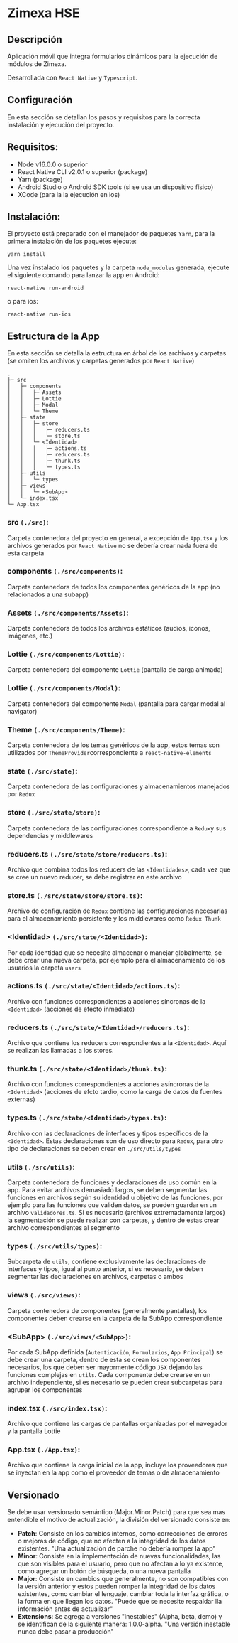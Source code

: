 # **Zimexa HSE**

## **Descripción**

Aplicación móvil que integra formularios dinámicos para la ejecución de módulos de Zimexa.

Desarrollada con `React Native` y `Typescript`.

## **Configuración**

En esta sección se detallan los pasos y requisitos para la correcta instalación y ejecución del proyecto.

## Requisitos:

- Node v16.0.0 o superior
- React Native CLI v2.0.1 o superior (package)
- Yarn (package)
- Android Studio o Android SDK tools (si se usa un dispositivo físico)
- XCode (para la la ejecución en ios)

## Instalación:

El proyecto está preparado con el manejador de paquetes `Yarn`, para la primera instalación de los paquetes ejecute:

```
yarn install
```

Una vez instalado los paquetes y la carpeta `node_modules` generada, ejecute el siguiente comando para lanzar la app en Android:

```
react-native run-android
```

o para ios:

```
react-native run-ios
```

## **Estructura de la App**

En esta sección se detalla la estructura en árbol de los archivos y carpetas (se omiten los archivos y carpetas generados por `React Native`)

```
.
├─ src
│   ├─ components
│   │   ├─ Assets
│   │   ├─ Lottie
│   │   ├─ Modal
│   │   └─ Theme
│   ├─ state
│   │   ├─ store
│   │   │   ├─ reducers.ts
│   │   │   └─ store.ts
│   │   └─ <Identidad>
│   │   │   ├─ actions.ts
│   │   │   ├─ reducers.ts
│   │   │   ├─ thunk.ts
│   │   │   └─ types.ts
│   ├─ utils
│   │   └─ types
│   ├─ views
│   │   └─ <SubApp>
│   └─ index.tsx
└─ App.tsx
```

### src `(./src)`:

Carpeta contenedora del proyecto en general, a excepción de `App.tsx` y los archivos generados por `React Native` no se debería crear nada fuera de esta carpeta

### components `(./src/components)`:

Carpeta contenedora de todos los componentes genéricos de la app (no relacionados a una subapp)

### Assets `(./src/components/Assets)`:

Carpeta contenedora de todos los archivos estáticos (audios, iconos, imágenes, etc.)

### Lottie `(./src/components/Lottie)`:

Carpeta contenedora del componente `Lottie` (pantalla de carga animada)

### Lottie `(./src/components/Modal)`:

Carpeta contenedora del componente `Modal` (pantalla para cargar modal al navigator)

### Theme `(./src/components/Theme)`:

Carpeta contenedora de los temas genéricos de la app, estos temas son utilizados por `ThemeProvider`correspondiente a `react-native-elements`

### state `(./src/state)`:

Carpeta contenedora de las configuraciones y almacenamientos manejados por `Redux`

### store `(./src/state/store)`:

Carpeta contenedora de las configuraciones correspondiente a `Redux`y sus dependencias y middlewares

### reducers.ts `(./src/state/store/reducers.ts)`:

Archivo que combina todos los reducers de las `<Identidades>`, cada vez que se cree un nuevo reducer, se debe registrar en este archivo

### store.ts `(./src/state/store/store.ts)`:

Archivo de configuración de `Redux` contiene las configuraciones necesarias para el almacenamiento persistente y los middlewares como `Redux Thunk`

### \<Identidad> `(./src/state/<Identidad>)`:

Por cada identidad que se necesite almacenar o manejar globalmente, se debe crear una nueva carpeta, por ejemplo para el almacenamiento de los usuarios la carpeta `users`

### actions.ts `(./src/state/<Identidad>/actions.ts)`:

Archivo con funciones correspondientes a acciones síncronas de la `<Identidad>` (acciones de efecto inmediato)

### reducers.ts `(./src/state/<Identidad>/reducers.ts)`:

Archivo que contiene los reducers correspondientes a la `<Identidad>`. Aquí se realizan las llamadas a los stores.

### thunk.ts `(./src/state/<Identidad>/thunk.ts)`:

Archivo con funciones correspondientes a acciones asíncronas de la `<Identidad>` (acciones de efcto tardío, como la carga de datos de fuentes externas)

### types.ts `(./src/state/<Identidad>/types.ts)`:

Archivo con las declaraciones de interfaces y tipos específicos de la `<Identidad>`. Estas declaraciones son de uso directo para `Redux`, para otro tipo de declaraciones se deben crear en `./src/utils/types`

### utils `(./src/utils)`:

Carpeta contenedora de funciones y declaraciones de uso común en la app. Para evitar archivos demasiado largos, se deben segmentar las funciones en archivos según su identidad u objetivo de las funciones, por ejemplo para las funciones que validen datos, se pueden guardar en un archivo `validadores.ts`. Si es necesario (archivos extremadamente largos) la segmentación se puede realizar con carpetas, y dentro de estas crear archivo correspondientes al segmento

### types `(./src/utils/types)`:

Subcarpeta de `utils`, contiene exclusivamente las declaraciones de interfaces y tipos, igual al punto anterior, si es necesario, se deben segmentar las declaraciones en archivos, carpetas o ambos

### views `(./src/views)`:

Carpeta contenedora de componentes (generalmente pantallas), los componentes deben crearse en la carpeta de la SubApp correspondiente

### \<SubApp> `(./src/views/<SubApp>)`:

Por cada SubApp definida (`Autenticación`, `Formularios`, `App Principal`) se debe crear una carpeta, dentro de esta se crean los componentes necesarios, los que deben ser mayormente código `JSX` dejando las funciones complejas en `utils`. Cada componente debe crearse en un archivo independiente, si es necesario se pueden crear subcarpetas para agrupar los componentes

### index.tsx `(./src/index.tsx)`:

Archivo que contiene las cargas de pantallas organizadas por el navegador y la pantalla Lottie

### App.tsx `(./App.tsx)`:

Archivo que contiene la carga inicial de la app, incluye los proveedores que se inyectan en la app como el proveedor de temas o de almacenamiento

## **Versionado**

Se debe usar versionado semántico (Major.Minor.Patch) para que sea mas entendible el motivo de actualización, la división del versionado consiste en:

- **Patch**: Consiste en los cambios internos, como correcciones de errores o mejoras de código, que no afecten a la integridad de los datos existentes. "Una actualización de parche no debería romper la app"
- **Minor**: Consiste en la implementación de nuevas funcionalidades, las que son visibles para el usuario, pero que no afectan a lo ya existente, como agregar un botón de búsqueda, o una nueva pantalla
- **Major**: Consiste en cambios que generalmente, no son compatibles con la versión anterior y estos pueden romper la integridad de los datos existentes, como cambiar el lenguaje, cambiar toda la interfaz gráfica, o la forma en que llegan los datos. "Puede que se necesite respaldar lla información antes de actualizar"
- **Extensions**: Se agrega a versiones "inestables" (Alpha, beta, demo) y se identifican de la siguiente manera: 1.0.0-alpha. "Una versión inestable nunca debe pasar a producción"
